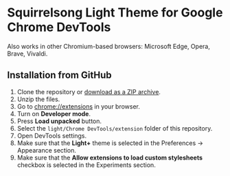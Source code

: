# Squirrelsong Light Theme for Google Chrome DevTools

Also works in other Chromium-based browsers: Microsoft Edge, Opera, Brave, Vivaldi.

## Installation from GitHub

1. Clone the repository or [download as a ZIP archive](https://github.com/sapegin/squirrelsong/archive/refs/heads/master.zip).
2. Unzip the files.
3. Go to [chrome://extensions](chrome://extensions) in your browser.
4. Turn on **Developer mode**.
5. Press **Load unpacked** button.
6. Select the `light/Chrome DevTools/extension` folder of this repository.
7. Open DevTools settings.
8. Make sure that the **Light+** theme is selected in the Preferences → Appearance section.
9. Make sure that the **Allow extensions to load custom stylesheets** checkbox is selected in the Experiments section.
